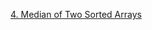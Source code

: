 [4. Median of Two Sorted Arrays](https://leetcode.com/problems/median-of-two-sorted-arrays/description/)